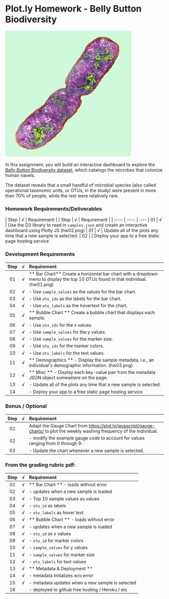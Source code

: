 # Plot.ly Homework - Belly Button Biodiversity

![Bacteria by filterforge.com](Images/bacteria.jpg)

In this assignment, you will build an interactive dashboard to explore the [Belly Button Biodiversity dataset](http://robdunnlab.com/projects/belly-button-biodiversity/), which catalogs the microbes that colonize human navels.

The dataset reveals that a small handful of microbial species (also called operational taxonomic units, or OTUs, in the study) were present in more than 70% of people, while the rest were relatively rare.

### Homework Requirements/Deliverables
| Step  | √ | Requirement |
| Step | √ | Requirement |
| :---: | :---: | :--- 
| 01 | √ | Use the D3 library to read in `samples.json` and create an interactive dashboard using Plotly JS (hw02.png)
| 01 | √ | Update all of the plots any time that a new sample is selected.
| 02 |  | Deploy your app to a free static page hosting service


### Development Requirements
| Step | √ | Requirement |
| :---: | :---: | :--- 
| 01 | √ | ** Bar Chart** Create a horizontal bar chart with a dropdown menu to display the top 10 OTUs found in that individual. (hw01.png)
| 02 | √ | 	- Use `sample_values` as the values for the bar chart.
| 03 | √ | 	- Use `otu_ids` as the labels for the bar chart.
| 04 | √ | 	- Use `otu_labels` as the hovertext for the chart.
| 05 | √ | ** Bubble Chart ** Create a bubble chart that displays each sample.
| 06 | √ |    - Use `otu_ids` for the x values.
| 07 | √ |    - Use `sample_values` for the y values.
| 08 | √ |    - Use `sample_values` for the marker size.
| 09 | √ |    - Use `otu_ids` for the marker colors.
| 10 | √ |    - Use `otu_labels` for the text values.
| 11 | √ | ** Demographics ** - Display the sample metadata, i.e., an individual's demographic information. (hw03.png)
| 12 | √ | ** Misc ** - Display each key-value pair from the metadata JSON object somewhere on the page.
| 13 | √ |    - Update all of the plots any time that a new sample is selected.
| 14 |  |    - Deploy your app to a free static page hosting service

### Bonus / Optional
| Step | √ | Requirement |
| :---: | :---: | :--- 
| 01 |  | Adapt the Gauge Chart from <https://plot.ly/javascript/gauge-charts/> to plot the weekly washing frequency of the individual.
| 02 |  |    - modify the example gauge code to account for values ranging from 0 through 9.
| 03 |  |    - Update the chart whenever a new sample is selected.

### From the grading rubric pdf:
| Step | √ | Requirement |
| :---: | :---: | :--- 
| 01 | √ | ** Bar Chart ** - loads without error
| 02 | √ |    - updates when a new sample is loaded
| 03 | √ |    - Top 10 sample values as values
| 04 | √ |    - `otu_id` as labels
| 05 | √ |    - `otu_labels` as hover text
| 06 | √ | ** Bubble Chart ** - loads without error
| 07 | √ |    - updates when a new sample is loaded
| 08 | √ |    - `otu_id` as x values
| 09 | √ |    - `otu_id` for marker colors
| 10 | √ |    - `sample_values` for y values
| 11 | √ |    - `sample_values` for marker size
| 12 | √ |    - `otu_labels` for text values
| 13 | √ | ** Metadata & Deployment ** 
| 14 | √ |    - metadata initializes w/o error
| 15 | √ |    - metadata updates when a new sample is selected
| 16 |  |    - deployed to github free hosting / Heroku / etc